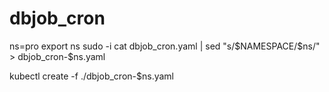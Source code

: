 # dbjob_cron


ns=pro
export ns
sudo -i
cat dbjob_cron.yaml | sed "s/\$NAMESPACE/$ns/" > dbjob_cron-$ns.yaml

kubectl create -f ./dbjob_cron-$ns.yaml

